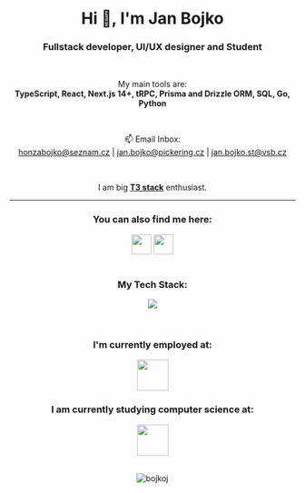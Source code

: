 <h1 align="center">Hi 👋, I'm Jan Bojko</h1>
<h3 align="center">Fullstack developer, UI/UX designer and Student</h3>
</br>
<p align="center">My main tools are: </br> <b>TypeScript, React, Next.js 14+, tRPC, Prisma and Drizzle ORM, SQL, Go, Python</b></p>
</br>
<p align="center">📫 Email Inbox: </br> <a href="mailto:honzabojko@seznam.cz" title="Email">honzabojko@seznam.cz</a> | <a href="mailto:jan.bojko@pickering.cz" title="Email">jan.bojko@pickering.cz</a> | <a href="mailto:jan.bojko.st@vsb.cz" title="Email">jan.bojko.st@vsb.cz</a></p>
</br>
<p align="center">I am big <a href="https://create.t3.gg"><b>T3 stack</b></a> enthusiast.</p>
<hr>
<h3 align="center">You can also find me here:</h3>
<div align="center">
    <a href="https://www.linkedin.com/in/jan-bojko/" title="LinkedIn"><img height="35" src="https://img.shields.io/badge/LinkedIn-0077B5?style=for-the-badge&logo=linkedin&logoColor=white"></a>
    <a href="https://bojkoj.vercel.app" title="LinkedIn"><img height="35" src="https://img.shields.io/badge/Portfolio-255E63?style=for-the-badge&logo=About.me&logoColor=white"></a>
</div>  
</br>
<h3 align="center">My Tech Stack:</h3>

<div>
<p align="center">
  <a href="https://github.com/BojkoJ">
    <img src="https://skillicons.dev/icons?i=react,nextjs,nodejs,express,js,ts,tailwind,html,css,figma,npm,pnpm,yarn,vercel,github,git,python,django,go,linux,vscode,mysql,mongodb,prisma,cpp,cs,dotnet&perline=9" />
  </a>
</p>
</div>
</br>
<div align="center" gap="5px">
  <h3 align="center">I'm currently employed at:</h3>
  <a href="https://www.pickeringtest.com"><img height="55" src="https://upload.wikimedia.org/wikipedia/commons/9/98/Pickering-logo-blue-logo.svg"></a>
</div>

<div align="center" gap="5px">
  <h3 align="center">I am currently studying computer science at:</h3>
  <a href="https://www.vsb.cz/en"><img height="55" src="https://www.vsb.cz/share/webresources/logos/full/vsb/vsb_en.svg"></a>
</div>
<br>

<p align="center"><img align="center" src="https://github-profile-summary-cards.vercel.app/api/cards/repos-per-language?username=BojkoJ&theme=transparent&exclude=CSS,html" alt="bojkoj" />

</p>
